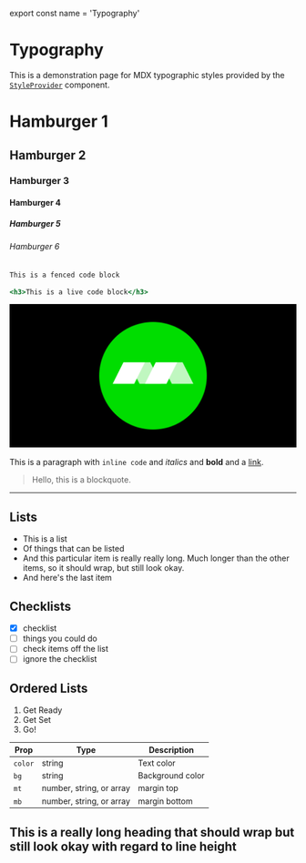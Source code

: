 
export const name = 'Typography'

# Typography

This is a demonstration page for MDX typographic styles provided by the [`StyleProvider`](/StyleProvider) component.

# Hamburger 1
## Hamburger 2
### Hamburger 3
#### Hamburger 4
##### Hamburger 5
###### Hamburger 6

```
This is a fenced code block
```

```.jsx
<h3>This is a live code block</h3>
```

![](card.png)

This is a paragraph with `inline code` and *italics* and **bold** and a [link](#typography).

> Hello, this is a blockquote.

---

## Lists

- This is a list
- Of things that can be listed
- And this particular item is really really long. Much longer than the other items, so it should wrap, but still look okay.
- And here's the last item

## Checklists

- [x] checklist
- [ ] things you could do
- [ ] check items off the list
- [ ] ignore the checklist

## Ordered Lists

1. Get Ready
2. Get Set
3. Go!

Prop | Type | Description
---|---|---
`color` | string | Text color
`bg` | string | Background color
`mt` | number, string, or array | margin top
`mb` | number, string, or array | margin bottom

## This is a really long heading that should wrap but still look okay with regard to line height

